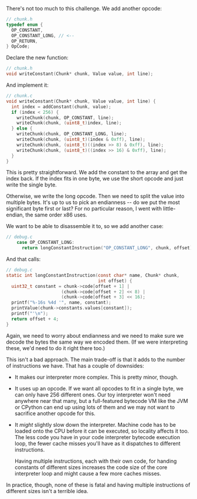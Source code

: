 There's not too much to this challenge. We add another opcode:

```c
// chunk.h
typedef enum {
  OP_CONSTANT,
  OP_CONSTANT_LONG, // <--
  OP_RETURN,
} OpCode;
```

Declare the new function:

```c
// chunk.h
void writeConstant(Chunk* chunk, Value value, int line);
```

And implement it:

```c
// chunk.c
void writeConstant(Chunk* chunk, Value value, int line) {
  int index = addConstant(chunk, value);
  if (index < 256) {
    writeChunk(chunk, OP_CONSTANT, line);
    writeChunk(chunk, (uint8_t)index, line);
  } else {
    writeChunk(chunk, OP_CONSTANT_LONG, line);
    writeChunk(chunk, (uint8_t)(index & 0xff), line);
    writeChunk(chunk, (uint8_t)((index >> 8) & 0xff), line);
    writeChunk(chunk, (uint8_t)((index >> 16) & 0xff), line);
  }
}
```

This is pretty straightforward. We add the constant to the array and get the
index back. If the index fits in one byte, we use the short opcode and just
write the single byte.

Otherwise, we write the long opcode. Then we need to split the value into
multiple bytes. It's up to us to pick an endianness -- do we put the most
significant byte first or last? For no particular reason, I went with
little-endian, the same order x86 uses.

We want to be able to disassemble it to, so we add another case:

```c
// debug.c
    case OP_CONSTANT_LONG:
      return longConstantInstruction("OP_CONSTANT_LONG", chunk, offset);
```

And that calls:

```c
// debug.c
static int longConstantInstruction(const char* name, Chunk* chunk,
                                   int offset) {
  uint32_t constant = chunk->code[offset + 1] |
                     (chunk->code[offset + 2] << 8) |
                     (chunk->code[offset + 3] << 16);
  printf("%-16s %4d '", name, constant);
  printValue(chunk->constants.values[constant]);
  printf("'\n");
  return offset + 4;
}
```

Again, we need to worry about endianness and we need to make sure we decode
the bytes the same way we encoded them. (If we were interpreting these, we'd
need to do it right there too.)

This isn't a bad approach. The main trade-off is that it adds to the number of
instructions we have. That has a couple of downsides:

- It makes our interpreter more complex. This is pretty minor, though.

- It uses up an opcode. If we want all opcodes to fit in a single byte, we can
  only have 256 different ones. Our toy interpreter won't need anywhere near
  that many, but a full-featured bytecode VM like the JVM or CPython can end up
  using lots of them and we may not want to sacrifice another opcode for this.

- It *might* slightly slow down the interpreter. Machine code has to be loaded
  onto the CPU before it can be executed, so locality affects it too. The less
  code you have in your code interpreter bytecode execution loop, the fewer
  cache misses you'll have as it dispatches to different instructions.

  Having multiple instructions, each with their own code, for handing constants
  of different sizes increases the code size of the core interpreter loop and
  might cause a few more caches misses.

In practice, though, none of these is fatal and having multiple instructions
of different sizes isn't a terrible idea.

